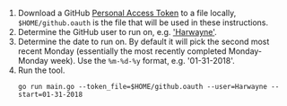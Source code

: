 1. Download a GitHub [Personal Access Token](https://help.github.com/articles/creating-a-personal-access-token-for-the-command-line/) to a file locally, `$HOME/github.oauth` is the file that will be used in these instructions.
1. Determine the GitHub user to run on, e.g. ['Harwayne'](https://github.com/Harwayne).
1. Determine the date to run on. By default it will pick the second most recent Monday (essentially the most recently completed Monday-Monday week). Use the `%m-%d-%y` format, e.g. '01-31-2018'.
1. Run the tool.
    ```shell
    go run main.go --token_file=$HOME/github.oauth --user=Harwayne --start=01-31-2018
    ```

